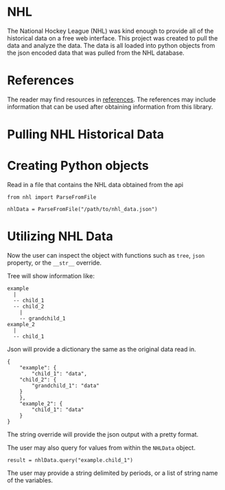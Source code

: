 # NHL

The National Hockey League (NHL) was kind enough to provide all of the historical data on a free web interface. This project was created
to pull the data and analyze the data. The data is all loaded into python objects from the json encoded data that was pulled from the
NHL database.


# References

The reader may find resources in [references](./refs). The references may include information that can be used after obtaining
information from this library.

# Pulling NHL Historical Data


# Creating Python objects

Read in a file that contains the NHL data obtained from the api

```
from nhl import ParseFromFile

nhlData = ParseFromFile("/path/to/nhl_data.json")
```

# Utilizing NHL Data

Now the user can inspect the object with functions such as `tree`, `json` property, or the `__str__` override.

Tree will show information like:

```
example
  |
  -- child_1
  -- child_2
    |
    -- grandchild_1
example_2
  |
  -- child_1 

```

Json will provide a dictionary the same as the original data read in.

```
{
    "example": {
        "child_1": "data",
	"child_2": {
	    "grandchild_1": "data"
	}
    },
    "example_2": {
        "child_1": "data"
    }
}
```

The string override will provide the json output with a pretty format.

The user may also query for values from within the `NHLData` object.

```
result = nhlData.query("example.child_1")
```

The user may provide a string delimited by periods, or a list of string name of the variables.